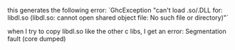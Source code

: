 this generates the following error:
´GhcException "can't load .so/.DLL for: libdl.so (libdl.so: cannot open shared object file: No such file or directory)"´

when I try to copy libdl.so like the other c libs, I get an error: Segmentation fault (core dumped)
